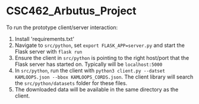 # CSC462_Arbutus_Project

To run the prototype client/server interaction:

1. Install 'requirements.txt'
2. Navigate to `src/python`, set `export FLASK_APP=server.py` and start the Flask server with `flask run`
3. Ensure the client in `src/python` is pointing to the right host/port that the Flask server has started on. Typically will be `localhost:5000`
4. In `src/python`, run the client with `python3 client.py --datset KAMLOOPS.json --bbox KAMLOOPS_CORDS.json`. The client library will search the `src/python/datasets` folder for these files.
5. The downloaded data will be available in the same directory as the client.
